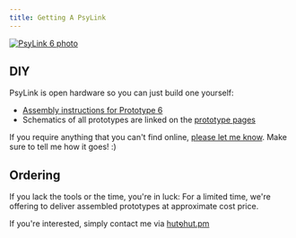 ```yaml
---
title: Getting A PsyLink
---
```


[![PsyLink 6 photo](/img/blog/2021-06-24_closed.jpg)](/p6)

## DIY

PsyLink is open hardware so you can just build one yourself:

- [Assembly instructions for Prototype 6](/p6)
- Schematics of all prototypes are linked on the [prototype pages](/prototypes)

If you require anything that you can't find online, [please let me
know](https://codeberg.org/psylink/psylink/issues).  Make sure to tell me how
it goes! :)

## Ordering

If you lack the tools or the time, you're in luck:  For a limited time, we're
offering to deliver assembled prototypes at approximate cost price.

If you're interested, simply contact me via <u>hut໑hut.pm</u>
